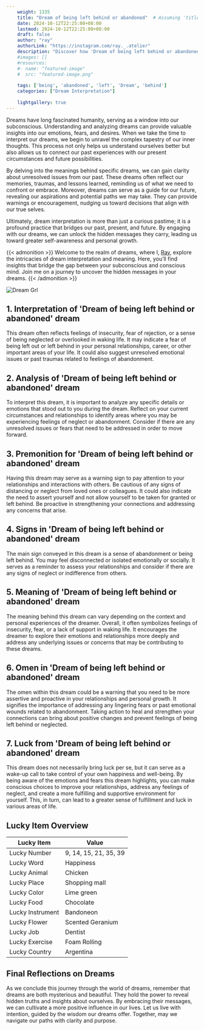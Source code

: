 ```yaml
---
    weight: 1335
    title: "Dream of being left behind or abandoned"  # Assuming 'title' column exists
    date: 2024-10-12T22:25:00+08:00
    lastmod: 2024-10-12T22:25:00+08:00
    draft: false
    author: "ray"
    authorLink: "https://instagram.com/ray._.atelier"
    description: "Discover how 'Dream of being left behind or abandoned' can interpret your future and uncover its significant meanings in your life."
    #images: []
    #resources:
    #- name: "featured-image"
    #  src: "featured-image.png"
    
    tags: ['being', 'abandoned', 'left', 'Dream', 'behind']
    categories: ["Dream Interpretation"]
    
    lightgallery: true
---
```

    
Dreams have long fascinated humanity, serving as a window into our subconscious. Understanding and analyzing dreams can provide valuable insights into our emotions, fears, and desires. When we take the time to interpret our dreams, we begin to unravel the complex tapestry of our inner thoughts. This process not only helps us understand ourselves better but also allows us to connect our past experiences with our present circumstances and future possibilities.

By delving into the meanings behind specific dreams, we can gain clarity about unresolved issues from our past. These dreams often reflect our memories, traumas, and lessons learned, reminding us of what we need to confront or embrace. Moreover, dreams can serve as a guide for our future, revealing our aspirations and potential paths we may take. They can provide warnings or encouragement, nudging us toward decisions that align with our true selves.

Ultimately, dream interpretation is more than just a curious pastime; it is a profound practice that bridges our past, present, and future. By engaging with our dreams, we can unlock the hidden messages they carry, leading us toward greater self-awareness and personal growth.

{{< admonition >}}
Welcome to the realm of dreams, where I, [Ray](https://instagram.com/ray._.atelier), explore the intricacies of dream interpretation and meaning. Here, you’ll find insights that bridge the gap between your subconscious and conscious mind. Join me on a journey to uncover the hidden messages in your dreams.
{{< /admonition >}}

![Dream Grl](https://cdn.pixabay.com/photo/2017/11/02/03/35/gothic-2910057_1280.jpg "Dream Grl")

## 1. Interpretation of 'Dream of being left behind or abandoned' dream
 This dream often reflects feelings of insecurity, fear of rejection, or a sense of being neglected or overlooked in waking life. It may indicate a fear of being left out or left behind in your personal relationships, career, or other important areas of your life. It could also suggest unresolved emotional issues or past traumas related to feelings of abandonment.

## 2. Analysis of 'Dream of being left behind or abandoned' dream
 To interpret this dream, it is important to analyze any specific details or emotions that stood out to you during the dream. Reflect on your current circumstances and relationships to identify areas where you may be experiencing feelings of neglect or abandonment. Consider if there are any unresolved issues or fears that need to be addressed in order to move forward.

## 3. Premonition for 'Dream of being left behind or abandoned' dream
 Having this dream may serve as a warning sign to pay attention to your relationships and interactions with others. Be cautious of any signs of distancing or neglect from loved ones or colleagues. It could also indicate the need to assert yourself and not allow yourself to be taken for granted or left behind. Be proactive in strengthening your connections and addressing any concerns that arise.

## 4. Signs in 'Dream of being left behind or abandoned' dream
 The main sign conveyed in this dream is a sense of abandonment or being left behind. You may feel disconnected or isolated emotionally or socially. It serves as a reminder to assess your relationships and consider if there are any signs of neglect or indifference from others.

## 5. Meaning of 'Dream of being left behind or abandoned' dream
 The meaning behind this dream can vary depending on the context and personal experiences of the dreamer. Overall, it often symbolizes feelings of insecurity, fear, or a lack of support in waking life. It encourages the dreamer to explore their emotions and relationships more deeply and address any underlying issues or concerns that may be contributing to these dreams.

## 6. Omen in 'Dream of being left behind or abandoned' dream
 The omen within this dream could be a warning that you need to be more assertive and proactive in your relationships and personal growth. It signifies the importance of addressing any lingering fears or past emotional wounds related to abandonment. Taking action to heal and strengthen your connections can bring about positive changes and prevent feelings of being left behind or neglected.

## 7. Luck from 'Dream of being left behind or abandoned' dream
 This dream does not necessarily bring luck per se, but it can serve as a wake-up call to take control of your own happiness and well-being. By being aware of the emotions and fears this dream highlights, you can make conscious choices to improve your relationships, address any feelings of neglect, and create a more fulfilling and supportive environment for yourself. This, in turn, can lead to a greater sense of fulfillment and luck in various areas of life.

## Lucky Item Overview
| Lucky Item          | Value              |
|---------------|--------------------|
| Lucky Number        | 9, 14, 15, 21, 35, 39  |
| Lucky Word          | Happiness |
| Lucky Animal        | Chicken |
| Lucky Place         | Shopping mall     |
| Lucky Color         | Lime green     |
| Lucky Food          | Chocolate      |
| Lucky Instrument    | Bandoneon |
| Lucky Flower        | Scented Geranium    |
| Lucky Job           | Dentist       |
| Lucky Exercise      | Foam Rolling  |
| Lucky Country       | Argentina    |


##  Final Reflections on Dreams

As we conclude this journey through the world of dreams, remember that dreams are both mysterious and beautiful. They hold the power to reveal hidden truths and insights about ourselves. By embracing their messages, we can cultivate a more positive influence in our lives. Let us live with intention, guided by the wisdom our dreams offer. Together, may we navigate our paths with clarity and purpose.
